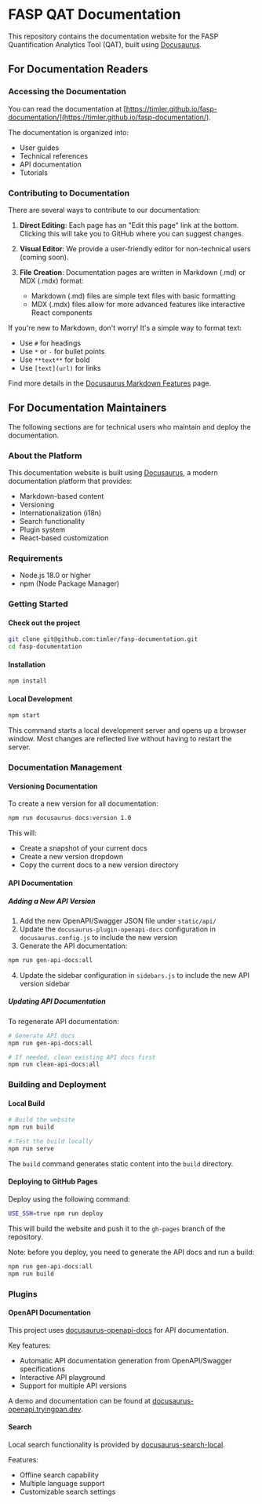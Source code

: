 # FASP QAT Documentation

This repository contains the documentation website for the FASP Quantification Analytics Tool (QAT), built using [Docusaurus](https://docusaurus.io/).

## For Documentation Readers

### Accessing the Documentation

You can read the documentation at [https://timler.github.io/fasp-documentation/](https://timler.github.io/fasp-documentation/). 

The documentation is organized into:
- User guides
- Technical references
- API documentation
- Tutorials

### Contributing to Documentation

There are several ways to contribute to our documentation:

1. **Direct Editing**: Each page has an "Edit this page" link at the bottom. Clicking this will take you to GitHub where you can suggest changes.

2. **Visual Editor**: We provide a user-friendly editor for non-technical users (coming soon).

3. **File Creation**: Documentation pages are written in Markdown (.md) or MDX (.mdx) format:
   - Markdown (.md) files are simple text files with basic formatting
   - MDX (.mdx) files allow for more advanced features like interactive React components

If you're new to Markdown, don't worry! It's a simple way to format text:
- Use `#` for headings
- Use `*` or `-` for bullet points
- Use `**text**` for bold
- Use `[text](url)` for links

Find more details in the [Docusaurus Markdown Features](https://docusaurus.io/docs/markdown-features) page.

## For Documentation Maintainers

The following sections are for technical users who maintain and deploy the documentation.

### About the Platform

This documentation website is built using [Docusaurus](https://docusaurus.io/), a modern documentation platform that provides:
- Markdown-based content
- Versioning
- Internationalization (i18n)
- Search functionality
- Plugin system
- React-based customization

### Requirements

- Node.js 18.0 or higher
- npm (Node Package Manager)

### Getting Started

#### Check out the project

```bash
git clone git@github.com:timler/fasp-documentation.git
cd fasp-documentation
```

#### Installation

```bash
npm install
```

#### Local Development

```bash
npm start
```

This command starts a local development server and opens up a browser window. Most changes are reflected live without having to restart the server.

### Documentation Management

#### Versioning Documentation

To create a new version for all documentation:

```bash
npm run docusaurus docs:version 1.0
```

This will:
- Create a snapshot of your current docs
- Create a new version dropdown
- Copy the current docs to a new version directory

#### API Documentation

##### Adding a New API Version

1. Add the new OpenAPI/Swagger JSON file under `static/api/`
2. Update the `docusaurus-plugin-openapi-docs` configuration in `docusaurus.config.js` to include the new version
3. Generate the API documentation:
```bash
npm run gen-api-docs:all
```
4. Update the sidebar configuration in `sidebars.js` to include the new API version sidebar

##### Updating API Documentation

To regenerate API documentation:
```bash
# Generate API docs
npm run gen-api-docs:all

# If needed, clean existing API docs first
npm run clean-api-docs:all
```

### Building and Deployment

#### Local Build

```bash
# Build the website
npm run build

# Test the build locally
npm run serve
```

The `build` command generates static content into the `build` directory.

#### Deploying to GitHub Pages

Deploy using the following command:
```bash
USE_SSH=true npm run deploy
```

This will build the website and push it to the `gh-pages` branch of the repository.

Note: before you deploy, you need to generate the API docs and run a build:

```bash
npm run gen-api-docs:all
npm run build
```

### Plugins

#### OpenAPI Documentation

This project uses [docusaurus-openapi-docs](https://github.com/PaloAltoNetworks/docusaurus-openapi-docs) for API documentation.

Key features:
- Automatic API documentation generation from OpenAPI/Swagger specifications
- Interactive API playground
- Support for multiple API versions

A demo and documentation can be found at [docusaurus-openapi.tryingpan.dev](https://docusaurus-openapi.tryingpan.dev/).

#### Search

Local search functionality is provided by [docusaurus-search-local](https://github.com/easyops-cn/docusaurus-search-local).

Features:
- Offline search capability
- Multiple language support
- Customizable search settings